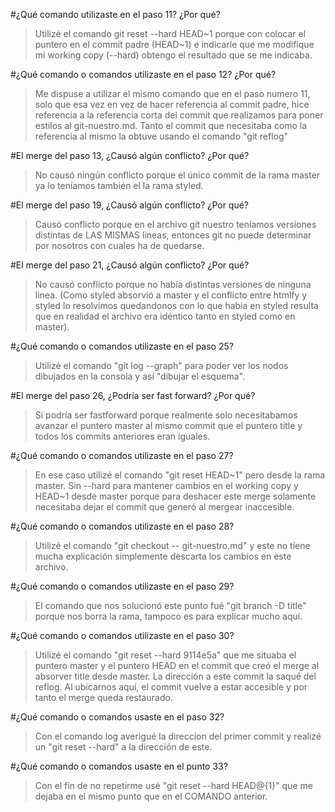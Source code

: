 #¿Qué comando utilizaste en el paso 11? ¿Por qué?
>Utilizé el comando git reset --hard HEAD~1 porque con colocar el puntero en el
commit padre (HEAD~1) e indicarle que me modifique mi working copy (--hard) 
obtengo el resultado que se me indicaba.
  
#¿Qué comando o comandos utilizaste en el paso 12? ¿Por qué?
>Me dispuse a utilizar el mismo comando que en el paso numero 11, solo que esa vez
en vez de hacer referencia al commit padre, hice referencia a la referencia
corta del commit que realizamos para poner estilos al git-nuestro.md.
Tanto el commit que necesitaba como la referencia al mismo la obtuve usando el 
comando "git reflog"
  
#El merge del paso 13, ¿Causó algún conflicto? ¿Por qué?
>No causó ningún conflicto porque el único commit de la rama master ya lo teníamos
también el la rama styled.  
  
#El merge del paso 19, ¿Causó algún conflicto? ¿Por qué?
>Causó conflicto porque en el archivo git nuestro teníamos versiones distintas de LAS
MISMAS lineas, entonces git no puede determinar por nosotros con cuales ha de 
quedarse.  	

#El merge del paso 21, ¿Causó algún conflicto? ¿Por qué?
>No causó conflicto porque no había distintas versiones de ninguna linea.
(Como styled absorvió a master y el conflicto entre htmlfy y styled lo resolvimos
quedandonos con lo que habia en styled resulta que en realidad el archivo era idéntico
tanto en styled como en master). 
 
#¿Qué comando o comandos utilizaste en el paso 25?
>Utilizé el comando "git log --graph" para poder ver los nodos dibujados en la 
consola y así "dibujar el esquema".  

#El merge del paso 26, ¿Podría ser fast forward? ¿Por qué?
>Si podría ser fastforward porque realmente solo necesitabamos avanzar el puntero
master al mismo commit que el puntero title y todos los commits anteriores eran
iguales.  

#¿Qué comando o comandos utilizaste en el paso 27?
>En ese caso utilizé el comando "git reset HEAD~1" pero desde la rama master.
Sin --hard para mantener cambios en el working copy y HEAD~1 desde master porque
para deshacer este merge solamente necesitaba dejar el commit que generó al mergear
inaccesible. 
 
#¿Qué comando o comandos utilizaste en el paso 28?
>Utilizé el comando "git checkout -- git-nuestro.md" y este no tiene mucha explicación
simplemente descarta los cambios en este archivo.  

#¿Qué comando o comandos utilizaste en el paso 29?
>El comando que nos solucionó este punto fué "git branch -D title" porque nos borra
la rama, tampoco es para explicar mucho aquí.   
 
#¿Qué comando o comandos utilizaste en el paso 30?
>Utilizé el comando "git reset --hard 9114e5a" que me situaba el puntero master 
y el puntero HEAD en el commit que creó el merge al absorver title desde master.
La dirección a este commit la saqué del reflog.
Al ubicarnos aquí, el commit vuelve a estar accesible y por tanto el merge queda
restaurado.  

#¿Qué comando o comandos usaste en el paso 32?
>Con el comando log averigué la direccion del primer commit y realizé un "git reset 
--hard" a la dirección de este.  

#¿Qué comando o comandos usaste en el punto 33?
>Con el fin de no repetirme usé "git reset --hard HEAD@{1}" que me dejaba en el 
mismo punto que en el COMANDO anterior.  
